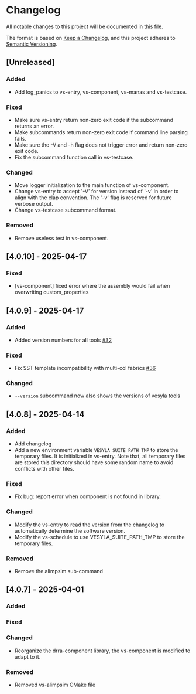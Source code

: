 # Changelog

All notable changes to this project will be documented in this file.

The format is based on [Keep a Changelog](https://keepachangelog.com/en/1.1.0/),
and this project adheres to [Semantic Versioning](https://semver.org/spec/v2.0.0.html).

## [Unreleased]

### Added

- Add log_panics to vs-entry, vs-component, vs-manas and vs-testcase.

### Fixed

- Make sure vs-entry return non-zero exit code if the subcommand returns an error.
- Make subcommands return non-zero exit code if command line parsing fails.
- Make sure the -V and -h flag does not trigger error and return non-zero exit code.
- Fix the subcommand function call in vs-testcase.

### Changed

- Move logger initialization to the main function of vs-component.
- Change vs-entry to accept '-V' for version instead of '-v' in order to align with the clap
  convention. The '-v' flag is reserved for future verbose output.
- Change vs-testcase subcommand format.

### Removed

- Remove useless test in vs-component.

## [4.0.10] - 2025-04-17

### Fixed

- [vs-component] fixed error where the assembly would fail when overwriting custom_properties

## [4.0.9] - 2025-04-17

### Added

- Added version numbers for all tools [#32](https://github.com/silagokth/vesyla/issues/32)

### Fixed

- Fix SST template incompatibility with multi-col fabrics [#36](https://github.com/silagokth/vesyla/issues/36)

### Changed

- `--version` subcommand now also shows the versions of vesyla tools

## [4.0.8] - 2025-04-14

### Added

- Add changelog
- Add a new environment variable `VESYLA_SUITE_PATH_TMP` to store the temporary files. It is initialized in vs-entry. Note that, all temporary files are stored this directory should have some random name to avoid conflicts with other files.

### Fixed

- Fix bug: report error when component is not found in library.

### Changed

- Modify the vs-entry to read the version from the changelog to automatically determine the software version.
- Modify the vs-schedule to use VESYLA_SUITE_PATH_TMP to store the temporary files.

### Removed

- Remove the alimpsim sub-command

## [4.0.7] - 2025-04-01

### Added

### Fixed

### Changed

- Reorganize the drra-component library, the vs-component is modified to adapt to it.

### Removed

- Removed vs-alimpsim CMake file
